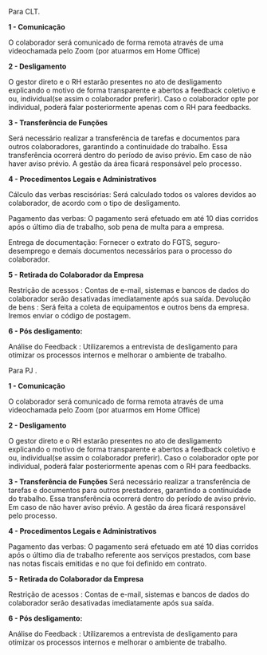 Para CLT.

<b> 1 - Comunicação </b>

O colaborador será comunicado de forma remota através de uma videochamada pelo Zoom (por atuarmos em Home Office)

<b> 2 - Desligamento</b>

O gestor direto e o RH estarão presentes no ato de desligamento explicando o motivo de forma transparente e abertos a feedback coletivo e ou, individual(se assim o colaborador preferir). Caso o colaborador opte por individual, poderá falar posteriormente apenas com o RH para feedbacks.

<b> 3 - Transferência de Funções </b>

Será necessário realizar a transferência de tarefas e documentos para outros colaboradores, garantindo a continuidade do trabalho. 
Essa transferência ocorrerá dentro do período de aviso prévio.
Em caso de não haver aviso prévio. A gestão da área ficará responsável pelo processo.

<b> 4 - Procedimentos Legais e Administrativos</b>

Cálculo das verbas rescisórias: Será calculado  todos os valores devidos ao colaborador, de acordo com o tipo de desligamento.

Pagamento das verbas: O pagamento será efetuado em até 10 dias corridos após o último dia de trabalho, sob pena de multa para a empresa. 

Entrega de documentação: Fornecer o extrato do FGTS, seguro-desemprego e demais documentos necessários para o processo do colaborador. 


<b> 5 - Retirada do Colaborador da Empresa</b>

Restrição de acessos : Contas de e-mail, sistemas e bancos de dados do colaborador serão desativadas imediatamente após sua saída.
Devolução de bens : Será feita a coleta de equipamentos e outros bens da empresa. 
Iremos enviar o código de postagem.


<b> 6 - Pós desligamento:</b>

Análise do Feedback : Utilizaremos a entrevista de desligamento para otimizar os processos internos e melhorar o ambiente de trabalho.

Para PJ .

<b> 1 - Comunicação </b>

O colaborador será comunicado de forma remota através de uma videochamada pelo Zoom (por atuarmos em Home Office)

<b> 2 - Desligamento</b>

O gestor direto e o RH estarão presentes no ato de desligamento explicando o motivo de forma transparente e abertos a feedback coletivo e ou, individual(se assim o colaborador preferir). Caso o colaborador opte por individual, poderá falar posteriormente apenas com o RH para feedbacks.

<b> 3 - Transferência de Funções </b> 
Será necessário realizar a transferência de tarefas e documentos para outros prestadores, garantindo a continuidade do trabalho. 
Essa transferência ocorrerá dentro do período de aviso prévio.
Em caso de não haver aviso prévio. A gestão da área ficará responsável pelo processo.


<b> 4 - Procedimentos Legais e Administrativos</b>

Pagamento das verbas: O pagamento será efetuado em até 10 dias corridos após o último dia de trabalho referente aos serviços prestados, com base nas notas fiscais emitidas e no que foi definido em contrato.


<b> 5 - Retirada do Colaborador da Empresa</b>

Restrição de acessos : Contas de e-mail, sistemas e bancos de dados do colaborador serão desativadas imediatamente após sua saída.


<b> 6 - Pós desligamento:</b>

Análise do Feedback : Utilizaremos a entrevista de desligamento para otimizar os processos internos e melhorar o ambiente de trabalho.
